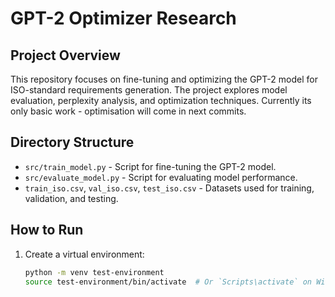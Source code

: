 # GPT-2 Optimizer Research

## Project Overview
This repository focuses on fine-tuning and optimizing the GPT-2 model for ISO-standard requirements generation. The project explores model evaluation, perplexity analysis, and optimization techniques.
Currently its only basic work - optimisation will come in next commits.

## Directory Structure
- `src/train_model.py` - Script for fine-tuning the GPT-2 model.
- `src/evaluate_model.py` - Script for evaluating model performance.
- `train_iso.csv`, `val_iso.csv`, `test_iso.csv` - Datasets used for training, validation, and testing.

## How to Run
1. Create a virtual environment:
   ```bash
   python -m venv test-environment
   source test-environment/bin/activate  # Or `Scripts\activate` on Windows
